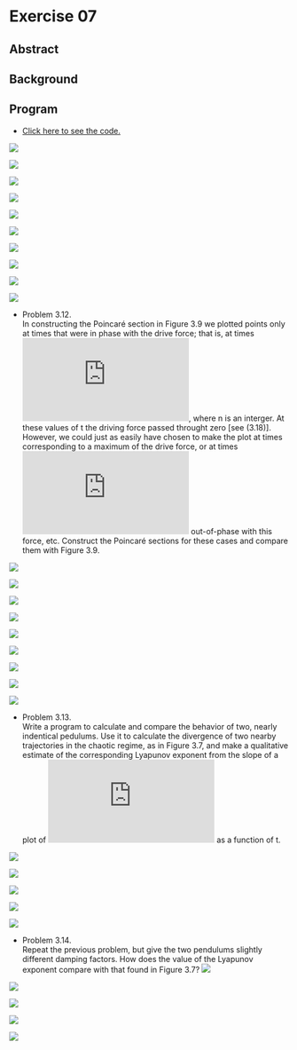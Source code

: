 # Exercise 07

## Abstract

## Background

## Program
* [Click here to see the code.]()

![](https://github.com/whucyb/computational_physics_N2014301020067/blob/master/Exercise_07/figure_1.png)

![](https://github.com/whucyb/computational_physics_N2014301020067/blob/master/Exercise_07/figure_2.png)

![](https://github.com/whucyb/computational_physics_N2014301020067/blob/master/Exercise_07/figure_3.png)

![](https://github.com/whucyb/computational_physics_N2014301020067/blob/master/Exercise_07/figure_4.png)

![](https://github.com/whucyb/computational_physics_N2014301020067/blob/master/Exercise_07/figure_5-1.png)

![](https://github.com/whucyb/computational_physics_N2014301020067/blob/master/Exercise_07/figure_5-2.png)

![](https://github.com/whucyb/computational_physics_N2014301020067/blob/master/Exercise_07/figure_5-3.png)

![](https://github.com/whucyb/computational_physics_N2014301020067/blob/master/Exercise_07/figure_6.png)

![](https://github.com/whucyb/computational_physics_N2014301020067/blob/master/Exercise_07/figure_7.png)

![](https://github.com/whucyb/computational_physics_N2014301020067/blob/master/Exercise_07/figure_7-1.png)

* Problem 3.12.<br>
In constructing the Poincaré section in Figure 3.9 we plotted points only at times that were in phase with the drive force; that is, at times ![](http://latex.codecogs.com/gif.latex?t%5Capprox%202%5Cpi%20n/%5COmega%20_D), where n is an interger. At these values of t the driving force passed throught zero [see (3.18)]. However, we could just as easily have chosen to make the plot at times corresponding to a maximum of the drive force, or at times ![](http://latex.codecogs.com/gif.latex?%5Cpi/4) out-of-phase with this force, etc. Construct the Poincaré sections for these cases and compare them with Figure 3.9.

![](https://github.com/whucyb/computational_physics_N2014301020067/blob/master/Exercise_07/figure_7-1.png)

![](https://github.com/whucyb/computational_physics_N2014301020067/blob/master/Exercise_07/figure_7-2.png)

![](https://github.com/whucyb/computational_physics_N2014301020067/blob/master/Exercise_07/figure_7-3.png)

![](https://github.com/whucyb/computational_physics_N2014301020067/blob/master/Exercise_07/figure_7-4.png)

![](https://github.com/whucyb/computational_physics_N2014301020067/blob/master/Exercise_07/figure_7-5.png)

![](https://github.com/whucyb/computational_physics_N2014301020067/blob/master/Exercise_07/figure_7-6.png)

![](https://github.com/whucyb/computational_physics_N2014301020067/blob/master/Exercise_07/figure_7-7.png)

![](https://github.com/whucyb/computational_physics_N2014301020067/blob/master/Exercise_07/figure_7-8.png)

![](https://github.com/whucyb/computational_physics_N2014301020067/blob/master/Exercise_07/figure_7-9.png)

* Problem 3.13.<br>
Write a program to calculate and compare the behavior of two, nearly indentical pedulums. Use it to calculate the divergence of two nearby trajectories in the chaotic regime, as in Figure 3.7, and make a qualitative estimate of the corresponding Lyapunov exponent from the slope of a plot of ![](http://latex.codecogs.com/gif.latex?log%28%5CDelta%20%5Ctheta%20%29) as a function of t.

![](https://github.com/whucyb/computational_physics_N2014301020067/blob/master/Exercise_07/figure_6-2.png)

![](https://github.com/whucyb/computational_physics_N2014301020067/blob/master/Exercise_07/figure_6-1.png)

![](https://github.com/whucyb/computational_physics_N2014301020067/blob/master/Exercise_07/figure_6.png)

![](https://github.com/whucyb/computational_physics_N2014301020067/blob/master/Exercise_07/figure_6-3.png)

![](https://github.com/whucyb/computational_physics_N2014301020067/blob/master/Exercise_07/figure_6-4.png)

* Problem 3.14.<br>
Repeat the previous problem, but give the two pendulums slightly different damping factors. How does the value of the Lyapunov exponent compare with that found in Figure 3.7?
![](https://github.com/whucyb/computational_physics_N2014301020067/blob/master/Exercise_07/figure_6-5.png)

![](https://github.com/whucyb/computational_physics_N2014301020067/blob/master/Exercise_07/figure_6-6.png)

![](https://github.com/whucyb/computational_physics_N2014301020067/blob/master/Exercise_07/figure_6.png)

![](https://github.com/whucyb/computational_physics_N2014301020067/blob/master/Exercise_07/figure_6-7.png)

![](https://github.com/whucyb/computational_physics_N2014301020067/blob/master/Exercise_07/figure_6-8.png)
